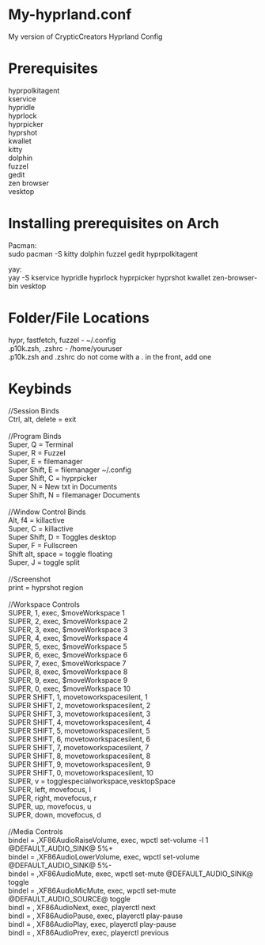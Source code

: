 # My-hyprland.conf
My version of CrypticCreators Hyprland Config


# Prerequisites
hyprpolkitagent
<br>
kservice
<br>
hypridle
<br>
hyprlock
<br>
hyprpicker
<br>
hyprshot
<br>
kwallet
<br>
kitty
<br>
dolphin
<br>
fuzzel
<br>
gedit
<br>
zen browser
<br>
vesktop

# Installing prerequisites on Arch
Pacman:
<br>
sudo pacman -S kitty dolphin fuzzel gedit hyprpolkitagent


yay:
<br>
yay -S kservice hypridle hyprlock hyprpicker hyprshot kwallet zen-browser-bin vesktop
<br>
# Folder/File Locations
hypr, fastfetch, fuzzel - ~/.config
<br>
.p10k.zsh, .zshrc - /home/youruser
<br>
.p10k.zsh and .zshrc do not come with a . in the front, add one
<br>
# Keybinds
//Session Binds
<br>
Ctrl, alt, delete = exit
<br>
<br>
//Program Binds
<br>
Super, Q = Terminal
<br>
Super, R = Fuzzel
<br>
Super, E = filemanager
<br>
Super Shift, E = filemanager ~/.config
<br>
Super Shift, C = hyprpicker
<br>
Super, N = New txt in Documents
<br>
Super Shift, N = filemanager Documents
<br>
<br>
//Window Control Binds
<br>
Alt, f4 = killactive
<br>
Super, C = killactive
<br>
Super Shift, D = Toggles desktop
<br>
Super, F = Fullscreen
<br>
Shift alt, space = toggle floating
<br>
Super, J = toggle split
<br>
<br>
//Screenshot
<br>
print = hyprshot region
<br>
<br>
//Workspace Controls
<br>
SUPER, 1, exec, $moveWorkspace 1
<br>
SUPER, 2, exec, $moveWorkspace 2
<br>
SUPER, 3, exec, $moveWorkspace 3
<br>
SUPER, 4, exec, $moveWorkspace 4
<br>
SUPER, 5, exec, $moveWorkspace 5
<br>
SUPER, 6, exec, $moveWorkspace 6
<br>
SUPER, 7, exec, $moveWorkspace 7
<br>
SUPER, 8, exec, $moveWorkspace 8
<br>
SUPER, 9, exec, $moveWorkspace 9
<br>
SUPER, 0, exec, $moveWorkspace 10
<br>
SUPER SHIFT, 1, movetoworkspacesilent, 1
<br>
SUPER SHIFT, 2, movetoworkspacesilent, 2
<br>
SUPER SHIFT, 3, movetoworkspacesilent, 3
<br>
SUPER SHIFT, 4, movetoworkspacesilent, 4
<br>
SUPER SHIFT, 5, movetoworkspacesilent, 5
<br>
SUPER SHIFT, 6, movetoworkspacesilent, 6
<br>
SUPER SHIFT, 7, movetoworkspacesilent, 7
<br>
SUPER SHIFT, 8, movetoworkspacesilent, 8
<br>
SUPER SHIFT, 9, movetoworkspacesilent, 9
<br>
SUPER SHIFT, 0, movetoworkspacesilent, 10
<br>
SUPER, v = togglespecialworkspace,vesktopSpace
<br>
SUPER, left, movefocus, l
<br>
SUPER, right, movefocus, r
<br>
SUPER, up, movefocus, u
<br>
SUPER, down, movefocus, d
<br>
<br>
//Media Controls
<br>
bindel = ,XF86AudioRaiseVolume, exec, wpctl set-volume -l 1 @DEFAULT_AUDIO_SINK@ 5%+
<br>
bindel = ,XF86AudioLowerVolume, exec, wpctl set-volume @DEFAULT_AUDIO_SINK@ 5%-
<br>
bindel = ,XF86AudioMute, exec, wpctl set-mute @DEFAULT_AUDIO_SINK@ toggle
<br>
bindel = ,XF86AudioMicMute, exec, wpctl set-mute @DEFAULT_AUDIO_SOURCE@ toggle
<br>
bindl = , XF86AudioNext, exec, playerctl next
<br>
bindl = , XF86AudioPause, exec, playerctl play-pause
<br>
bindl = , XF86AudioPlay, exec, playerctl play-pause
<br>
bindl = , XF86AudioPrev, exec, playerctl previous
